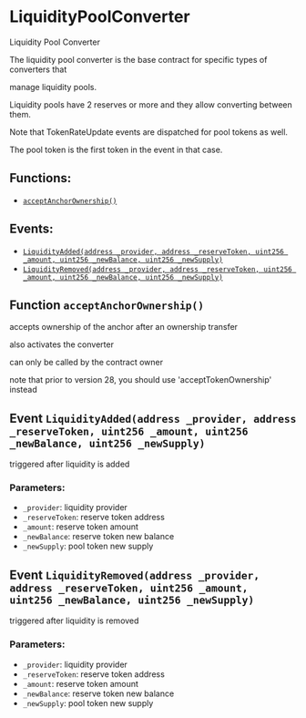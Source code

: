 # LiquidityPoolConverter

Liquidity Pool Converter

The liquidity pool converter is the base contract for specific types of converters that

manage liquidity pools.

Liquidity pools have 2 reserves or more and they allow converting between them.

Note that TokenRateUpdate events are dispatched for pool tokens as well.

The pool token is the first token in the event in that case.

## Functions:

* [`acceptAnchorOwnership()`](liquiditypoolconverter.md#LiquidityPoolConverter-acceptAnchorOwnership--)

## Events:

* [`LiquidityAdded(address _provider, address _reserveToken, uint256 _amount, uint256 _newBalance, uint256 _newSupply)`](liquiditypoolconverter.md#LiquidityPoolConverter-LiquidityAdded-address-address-uint256-uint256-uint256-)
* [`LiquidityRemoved(address _provider, address _reserveToken, uint256 _amount, uint256 _newBalance, uint256 _newSupply)`](liquiditypoolconverter.md#LiquidityPoolConverter-LiquidityRemoved-address-address-uint256-uint256-uint256-)

## Function `acceptAnchorOwnership()` <a id="LiquidityPoolConverter-acceptAnchorOwnership--"></a>

accepts ownership of the anchor after an ownership transfer

also activates the converter

can only be called by the contract owner

note that prior to version 28, you should use 'acceptTokenOwnership' instead

## Event `LiquidityAdded(address _provider, address _reserveToken, uint256 _amount, uint256 _newBalance, uint256 _newSupply)` <a id="LiquidityPoolConverter-LiquidityAdded-address-address-uint256-uint256-uint256-"></a>

triggered after liquidity is added

### Parameters:

* `_provider`: liquidity provider
* `_reserveToken`: reserve token address
* `_amount`: reserve token amount
* `_newBalance`: reserve token new balance
* `_newSupply`: pool token new supply

## Event `LiquidityRemoved(address _provider, address _reserveToken, uint256 _amount, uint256 _newBalance, uint256 _newSupply)` <a id="LiquidityPoolConverter-LiquidityRemoved-address-address-uint256-uint256-uint256-"></a>

triggered after liquidity is removed

### Parameters:

* `_provider`: liquidity provider
* `_reserveToken`: reserve token address
* `_amount`: reserve token amount
* `_newBalance`: reserve token new balance
* `_newSupply`: pool token new supply

